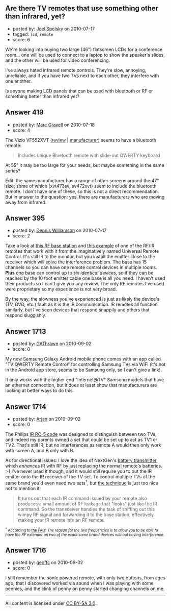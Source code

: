 ## Are there TV remotes that use something other than infrared, yet?

- posted by: [Joel Spolsky](https://stackexchange.com/users/-1/194-joel-spolsky) on 2010-07-17
- tagged: `lcd`, `remote`
- score: 6

<p>We're looking into buying two large (46") flatscreen LCDs for a conference room... one will be used to connect to a laptop to show the speaker's slides, and the other will be used for video conferencing.</p>

<p>I've always hated infrared remote controls. They're slow, annoying, unreliable, and if you have two TVs next to each other, they interfere with one another.</p>

<p>Is anyone making LCD panels that can be used with bluetooth or RF or something better than infrared yet?</p>



## Answer 419

- posted by: [Marc Gravell](https://stackexchange.com/users/-1/198-marc-gravell) on 2010-07-18
- score: 4

<p>The Vizio VF552XVT (<a href="http://reviews.cnet.com/flat-panel-tvs/vizio-vf552xvt/4505-6482_7-33770094.html" rel="nofollow">review</a> | <a href="http://www.vizio.com/vf552xvt.html" rel="nofollow">manufacturer</a>) seems to have a bluetooth remote:</p>

<blockquote>
  <p>includes unique Bluetooth remote with slide-out QWERTY keyboard</p>
</blockquote>

<p>At 55" it may be too large for your needs, but maybe something in the same series?</p>

<p>Edit: the same manufacturer has a range of other screens around the 47" size; some of which (xvt473sv, sv472xvt) seem to include the bluetooth remote. I don't have one of these, so this is not a direct recommendation. But in answer to the question: yes, there are manufacturers who are moving away from infrared.</p>



## Answer 395

- posted by: [Dennis Williamson](https://stackexchange.com/users/-1/89-dennis-williamson) on 2010-07-17
- score: 2

<p>Take a look at <a href="http://www.universalremote.com/product_detail.php?model=134" rel="nofollow">this RF base station</a> and <a href="http://www.universalremote.com/product_detail.php?model=38" rel="nofollow">this example</a> of one of the RF/IR remotes that work with it from the imaginatively named Universal Remote Control. It's still IR to the monitor, but you install the emitter close to the receiver which will solve the interference problem. The base has 15 channels so you can have one remote control devices in multiple rooms. <strong>Plus</strong> one base can control up to <em>six identical devices</em>, so if they can be reached by the 10 foot emitter cable one base is all you need. I haven't used their products so I can't give you any review. The only RF remotes I've used were proprietary so my experience is not very broad.</p>

<p>By the way, the slowness you've experienced is just as likely the device's (TV, DVD, etc.) fault as it is the IR communication. IR remotes all function similarly, but I've seen devices that respond snappily and others that respond sluggishly.</p>



## Answer 1713

- posted by: [GAThrawn](https://stackexchange.com/users/-1/171-gathrawn) on 2010-09-02
- score: 0

<p>My new Samsung Galaxy Android mobile phone comes with an app called "TV QWERTY Remote Control" for controlling Samsung TVs via WiFi (it's not in the Android app store, seems to be Samsung only, so I can't give a link).</p>

<p>It only works with the higher end "Internet@TV" Samsung models that have an ethernet connection, but it does at least show that manufacturers are looking at better ways to do this.</p>



## Answer 1714

- posted by: [Arjan](https://stackexchange.com/users/-1/1064-arjan) on 2010-09-02
- score: 0

<p>The Philips <a href="http://en.wikipedia.org/wiki/RC-5" rel="nofollow">IR RC-5 code</a> was designed to distinguish between two TVs, and indeed my parents owned a set that could be set up to act as TV1 or TV2. That's still IR, but no interferences as remote A would then only work with screen A, and B only with B.</p>

<p>As for directional issues: I love the idea of NextGen's <a href="http://www.nextgen.us/ProductDetails.asp?ProductCode=remoteextenderplus" rel="nofollow">battery transmitter</a>, which <em>enhances</em> IR with RF by just replacing the normal remote's batteries. :-) I've never used it though, and it would still require you to put the IR emitter onto the IR receiver of the TV set. To control multiple TVs of the same brand you'd even need two sets<sup>†</sup>, but <a href="http://hd.engadget.com/2008/02/04/next-generation-remote-control-extender-review/" rel="nofollow">the technique</a> is just too nice not to mention it:</p>

<blockquote>
  <p>It turns out that each IR command issued by your remote also produces a small amount of RF leakage that "looks" just like the IR command. So the transceiver handles the task of sniffing out this wimpy RF signal and forwarding it to the base station, effectively making your IR remote into an RF remote.</p>
</blockquote>

<p><sup><sup>†</sup> According to <a href="http://www.nextgen.us/Articles.asp?ID=136" rel="nofollow">the FAQ</a>: <em>The reason for the two frequencies is to allow you to be able to have the RF extender on two of the exact same brand devices without having interference.</em></sup></p>



## Answer 1716

- posted by: [geoffc](https://stackexchange.com/users/-1/13-geoffc) on 2010-09-02
- score: 0

<p>I still remember the sonic powered remote, with only two buttons, from ages ago, that I discovered worked via sound when I was playing with some pennies, and the clink of penny on penny started changing channels on me. </p>




---

All content is licensed under [CC BY-SA 3.0](https://creativecommons.org/licenses/by-sa/3.0/).
